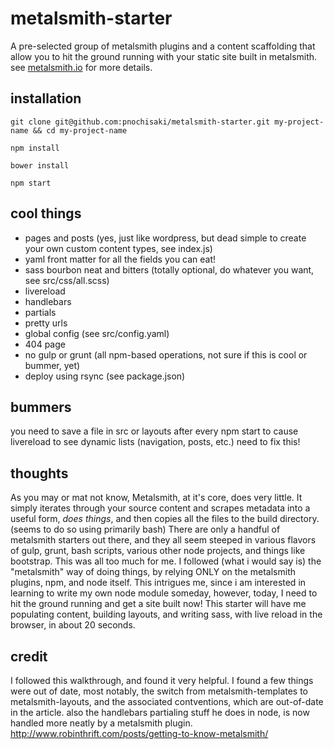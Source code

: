 # metalsmith-starter
A pre-selected group of metalsmith plugins and a content scaffolding that allow you to hit the ground running with your static site built in metalsmith. see <a href="http://metalsmith.io">metalsmith.io</a> for more details.

## installation
`git clone git@github.com:pnochisaki/metalsmith-starter.git my-project-name && cd my-project-name`

`npm install`

`bower install`

`npm start`

## cool things
* pages and posts (yes, just like wordpress, but dead simple to create your own custom content types, see index.js)
* yaml front matter for all the fields you can eat!
* sass bourbon neat and bitters (totally optional, do whatever you want, see src/css/all.scss)
* livereload
* handlebars
* partials
* pretty urls
* global config (see src/config.yaml)
* 404 page
* no gulp or grunt (all npm-based operations, not sure if this is cool or bummer, yet)
* deploy using rsync (see package.json)

## bummers
you need to save a file in src or layouts after every npm start to cause livereload to see dynamic lists (navigation, posts, etc.) need to fix this!

## thoughts
As you may or mat not know, Metalsmith, at it's core, does very little.  It simply iterates through your source content and scrapes metadata into a useful form, *does things*, and then copies all the files to the build directory. (seems to do so using primarily bash) There are only a handful of metalsmith starters out there, and they all seem steeped in various flavors of gulp, grunt, bash scripts, various other node projects, and things like bootstrap. This was all too much for me. I followed (what i would say is) the "metalsmith" way of doing things, by relying ONLY on the metalsmith plugins, npm, and node itself. This intrigues me, since i am interested in learning to write my own node module someday, however, today, I need to hit the ground running and get a site built now! This starter will have me populating content, building layouts, and writing sass, with live reload in the browser, in about 20 seconds.

## credit
I followed this walkthrough, and found it very helpful. I found a few things were out of date, most notably, the switch from metalsmith-templates to metalsmith-layouts, and the associated contventions, which are out-of-date in the article.  also the handlebars partialing stuff he does in node, is now handled more neatly by a metalsmith plugin.
http://www.robinthrift.com/posts/getting-to-know-metalsmith/
